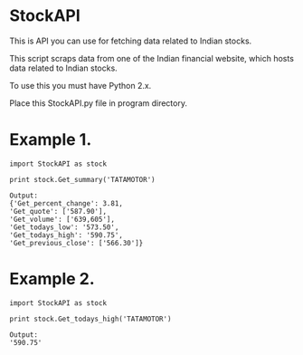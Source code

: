 # StockAPI
This is API you can use for fetching data related to Indian stocks.

This script scraps data from one of the Indian financial website, which hosts data related to Indian stocks.

To use this you must have Python 2.x.

Place this StockAPI.py file in program directory.
 
# Example 1.

    import StockAPI as stock
   
    print stock.Get_summary('TATAMOTOR')
   
    Output:
    {'Get_percent_change': 3.81,
    'Get_quote': ['587.90'],
    'Get_volume': ['639,605'],
    'Get_todays_low': '573.50',
    'Get_todays_high': '590.75', 
    'Get_previous_close': ['566.30']}
   
# Example 2.
    import StockAPI as stock
   
    print stock.Get_todays_high('TATAMOTOR')
   
    Output:
    '590.75'
   
   

